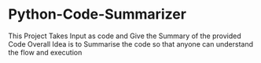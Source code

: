 # Python-Code-Summarizer
This Project Takes Input as code and Give the Summary of the provided Code
Overall Idea is to Summarise the code so that anyone can understand the flow and execution 
